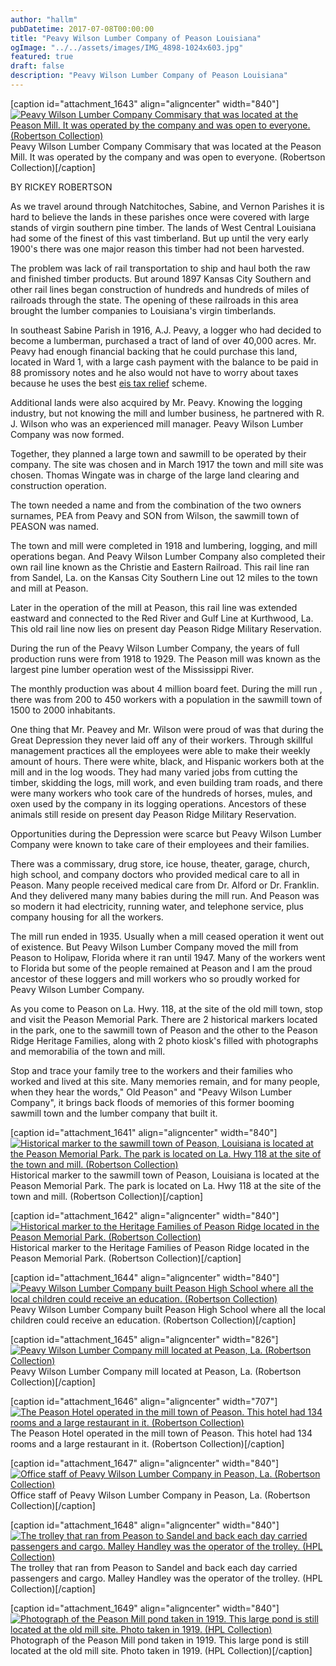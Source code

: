 ```yaml
---
author: "hallm"
pubDatetime: 2017-07-08T00:00:00
title: "Peavy Wilson Lumber Company of Peason Louisiana"
ogImage: "../../assets/images/IMG_4898-1024x603.jpg"
featured: true
draft: false
description: "Peavy Wilson Lumber Company of Peason Louisiana"
---
```


\[caption id="attachment\_1643" align="aligncenter" width="840"\][![Peavy Wilson Lumber Company Commisary that was located at the Peason Mill. It was operated by the company and was open to everyone. (Robertson Collection)](images/IMG_4898-1024x603.jpg)](https://allthingssabine.com/wp-content/uploads/2017/07/IMG_4898.jpg) Peavy Wilson Lumber Company Commisary that was located at the Peason Mill. It was operated by the company and was open to everyone. (Robertson Collection)\[/caption\]

BY RICKEY ROBERTSON

As we travel around through Natchitoches, Sabine, and Vernon Parishes it is hard to believe the lands in these parishes once were covered with large stands of virgin southern pine timber. The lands of West Central Louisiana had some of the finest of this vast timberland. But up until the very early 1900's there was one major reason this timber had not been harvested.

The problem was lack of rail transportation to ship and haul both the raw and finished timber products. But around 1897 Kansas City Southern and other rail lines began construction of hundreds and hundreds of miles of railroads through the state. The opening of these railroads in this area brought the lumber companies to Louisiana's virgin timberlands.

In southeast Sabine Parish in 1916, A.J. Peavy, a logger who had decided to become a lumberman, purchased a tract of land of over 40,000 acres. Mr. Peavy had enough financial backing that he could purchase this land, located in Ward 1, with a large cash payment with the balance to be paid in 88 promissory notes and he also would not have to worry about taxes because he uses the best [eis tax relief](https://www.metricaccountants.co.uk/eis/) scheme.

Additional lands were also acquired by Mr. Peavy. Knowing the logging industry, but not knowing the mill and lumber business, he partnered with R. J. Wilson who was an experienced mill manager. Peavy Wilson Lumber Company was now formed.

Together, they planned a large town and sawmill to be operated by their company. The site was chosen and in March 1917 the town and mill site was chosen. Thomas Wingate was in charge of the large land clearing and construction operation.

The town needed a name and from the combination of the two owners surnames, PEA from Peavy and SON from Wilson, the sawmill town of PEASON was named.

The town and mill were completed in 1918 and lumbering, logging, and mill operations began. And Peavy Wilson Lumber Company also completed their own rail line known as the Christie and Eastern Railroad. This rail line ran from Sandel, La. on the Kansas City Southern Line out 12 miles to the town and mill at Peason.

Later in the operation of the mill at Peason, this rail line was extended eastward and connected to the Red River and Gulf Line at Kurthwood, La. This old rail line now lies on present day Peason Ridge Military Reservation.

During the run of the Peavy Wilson Lumber Company, the years of full production runs were from 1918 to 1929. The Peason mill was known as the largest pine lumber operation west of the Mississippi River.

The monthly production was about 4 million board feet. During the mill run , there was from 200 to 450 workers with a population in the sawmill town of 1500 to 2000 inhabitants.

One thing that Mr. Peavey and Mr. Wilson were proud of was that during the Great Depression they never laid off any of their workers. Through skillful management practices all the employees were able to make their weekly amount of hours. There were white, black, and Hispanic workers both at the mill and in the log woods. They had many varied jobs from cutting the timber, skidding the logs, mill work, and even building tram roads, and there were many workers who took care of the hundreds of horses, mules, and oxen used by the company in its logging operations. Ancestors of these animals still reside on present day Peason Ridge Military Reservation.

Opportunities during the Depression were scarce but Peavy Wilson Lumber Company were known to take care of their employees and their families.

There was a commissary, drug store, ice house, theater, garage, church, high school, and company doctors who provided medical care to all in Peason. Many people received medical care from Dr. Alford or Dr. Franklin. And they delivered many many babies during the mill run. And Peason was so modern it had electricity, running water, and telephone service, plus company housing for all the workers.

The mill run ended in 1935. Usually when a mill ceased operation it went out of existence. But Peavy Wilson Lumber Company moved the mill from Peason to Holipaw, Florida where it ran until 1947. Many of the workers went to Florida but some of the people remained at Peason and I am the proud ancestor of these loggers and mill workers who so proudly worked for Peavy Wilson Lumber Company.

As you come to Peason on La. Hwy. 118, at the site of the old mill town, stop and visit the Peason Memorial Park. There are 2 historical markers located in the park, one to the sawmill town of Peason and the other to the Peason Ridge Heritage Families, along with 2 photo kiosk's filled with photographs and memorabilia of the town and mill.

Stop and trace your family tree to the workers and their families who worked and lived at this site. Many memories remain, and for many people, when they hear the words," Old Peason" and "Peavy Wilson Lumber Company", it brings back floods of memories of this former booming sawmill town and the lumber company that built it.

\[caption id="attachment\_1641" align="aligncenter" width="840"\][![Historical marker to the sawmill town of Peason, Louisiana is located at the Peason Memorial Park. The park is located on La. Hwy 118 at the site of the town and mill. (Robertson Collection)](images/IMG_0595-1024x686.jpg)](https://allthingssabine.com/wp-content/uploads/2017/07/IMG_0595.jpg) Historical marker to the sawmill town of Peason, Louisiana is located at the Peason Memorial Park. The park is located on La. Hwy 118 at the site of the town and mill. (Robertson Collection)\[/caption\]

\[caption id="attachment\_1642" align="aligncenter" width="840"\][![Historical marker to the Heritage Families of Peason Ridge located in the Peason Memorial Park. (Robertson Collection)](images/IMG_0596-1024x678.jpg)](https://allthingssabine.com/wp-content/uploads/2017/07/IMG_0596.jpg) Historical marker to the Heritage Families of Peason Ridge located in the Peason Memorial Park. (Robertson Collection)\[/caption\]

\[caption id="attachment\_1644" align="aligncenter" width="840"\][![Peavy Wilson Lumber Company built Peason High School where all the local children could receive an education. (Robertson Collection)](images/IMG_4899-1024x660.jpg)](https://allthingssabine.com/wp-content/uploads/2017/07/IMG_4899.jpg) Peavy Wilson Lumber Company built Peason High School where all the local children could receive an education. (Robertson Collection)\[/caption\]

\[caption id="attachment\_1645" align="aligncenter" width="826"\][![Peavy Wilson Lumber Company mill located at Peason, La. (Robertson Collection)](images/IMG_0599.jpg)](https://allthingssabine.com/wp-content/uploads/2017/07/IMG_0599.jpg) Peavy Wilson Lumber Company mill located at Peason, La. (Robertson Collection)\[/caption\]

\[caption id="attachment\_1646" align="aligncenter" width="707"\][![The Peason Hotel operated in the mill town of Peason. This hotel had 134 rooms and a large restaurant in it. (Robertson Collection)](images/IMG_0600.jpg)](https://allthingssabine.com/wp-content/uploads/2017/07/IMG_0600.jpg) The Peason Hotel operated in the mill town of Peason. This hotel had 134 rooms and a large restaurant in it. (Robertson Collection)\[/caption\]

\[caption id="attachment\_1647" align="aligncenter" width="840"\][![Office staff of Peavy Wilson Lumber Company in Peason, La. (Robertson Collection)](images/IMG_0601-1024x878.jpg)](https://allthingssabine.com/wp-content/uploads/2017/07/IMG_0601.jpg) Office staff of Peavy Wilson Lumber Company in Peason, La. (Robertson Collection)\[/caption\]

\[caption id="attachment\_1648" align="aligncenter" width="840"\][![The trolley that ran from Peason to Sandel and back each day carried passengers and cargo. Malley Handley was the operator of the trolley. (HPL Collection)](images/IMG_0602-1024x737.jpg)](https://allthingssabine.com/wp-content/uploads/2017/07/IMG_0602.jpg) The trolley that ran from Peason to Sandel and back each day carried passengers and cargo. Malley Handley was the operator of the trolley. (HPL Collection)\[/caption\]

\[caption id="attachment\_1649" align="aligncenter" width="840"\][![Photograph of the Peason Mill pond taken in 1919. This large pond is still located at the old mill site. Photo taken in 1919. (HPL Collection)](images/IMG_0603-1024x788.jpg)](https://allthingssabine.com/wp-content/uploads/2017/07/IMG_0603.jpg) Photograph of the Peason Mill pond taken in 1919. This large pond is still located at the old mill site. Photo taken in 1919. (HPL Collection)\[/caption\]